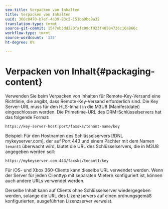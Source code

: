 ```yaml
---
seo-title: Verpacken von Inhalten
title: Verpacken von Inhalten
uuid: 366c8470-b7ef-4a39-83c2-151ba9be9a32
translation-type: tm+mt
source-git-commit: 1547eb3dd220fafc08df923f40504736c16a866c
workflow-type: tm+mt
source-wordcount: '135'
ht-degree: 0%

---
```



# Verpacken von Inhalt{#packaging-content}

Verwenden Sie beim Verpacken von Inhalten für Remote-Key-Versand eine Richtlinie, die angibt, dass Remote-Key-Versand erforderlich sind. Die Key Server-URL muss für den HLS-Inhalt in die M3U8 (Manifestdatei) eingeschlossen werden. Die Primetime-URL des DRM-Schlüsselservers hat das folgende Format:

```
https://key-server-host:port/faxsks/tenant-name/key
```

Beispiel: Für den Hostnamen des Schlüsselservers [!DNL mykeyserver.com], der auf Port 443 und einem Pächter mit dem Namen `tenant1` überwacht wird, lautet die URL des Schlüsselservers, die in M3U8 angegeben werden soll:

```
https://mykeyserver.com:443/faxsks/tenant1/key
```

Für iOS- und Xbox 360-Clients kann dieselbe URL verwendet werden. Wenn der Server für jeden Clienttyp mit separaten Mietern konfiguriert ist, können auch andere URLs verwendet werden.

Derselbe Inhalt kann auf Clients ohne Schlüsselserver wiedergegeben werden, solange die URL des Lizenzservers auf einen ordnungsgemäß konfigurierten, ausgeführten Lizenzserver verweist.
